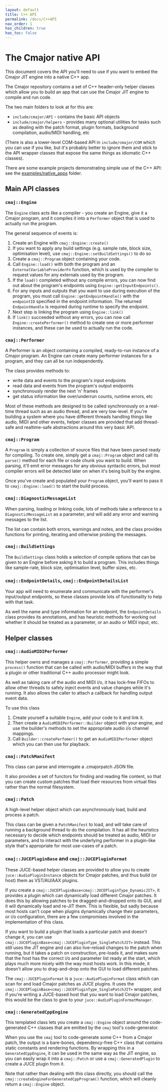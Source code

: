 ```yaml
---
layout: default
title: C++ API
permalink: /docs/C++API
nav_order: 1
has_children: true
has_toc: false
---
```


# The Cmajor native API

This document covers the API you'll need to use if you want to embed the Cmajor JIT engine into a native C++ app.

The Cmajor repository contains a set of C++ header-only helper classes which allow you to build an app that can use the Cmajor JIT engine to compile and run code.

The two main folders to look at for this are:

- `include/cmajor/API` - contains the basic API objects
- `include/cmajor/helpers` - provides many optional utilities for tasks such as dealing with the patch format, plugin formats, background compilation, audio/MIDI handling, etc

(There is also a lower-level COM-based API in `include/cmajor/COM` which you can use if you like, but it's probably better to ignore them and stick to the API wrapper classes that expose the same things as idiomatic C++ classes).

There are some example projects demonstrating simple use of the C++ API: see the [examples/native_apps](https://github.com/SoundStacks/cmajor/tree/main/examples/native_apps) folder.

## Main API classes

### `cmaj::Engine`

The `Engine` class acts like a compiler - you create an Engine, give it a Cmajor program, and it compiles it into a `Performer` object that is used to actually run the program.

The general sequence of events is:
1. Create an Engine with `cmaj::Engine::create()`
2. If you want to apply any build settings (e.g. sample rate, block size, optimisation level), use `cmaj::Engine::setBuildSettings()` to do so
3. Create a `cmaj::Program` object containing your code.
4. Call `Engine::load()` with both the program and an `ExternalVariableProviderFn` function, which is used by the compiler to request values for any externals used by the program.
4. If the `load()` completed without any compile errors, you can now find out about the program's endpoints using `Engine::getInputEndpoints()`.
5. For any inputs and outputs that you want to use during execution of the program, you must call `Engine::getEndpointHandle()` with the `endpointID` specified in the endpoint information. The returned `EndpointHandle` is required during runtime to specify the endpoint.
6. Next step is linking the program using `Engine::link()`
7. If `link()` succeeded without any errors, you can now call `Engine::createPerformer()` method to create one or more performer instances, and these can be used to actually run the code.

### `cmaj::Performer`

A Performer is an object containing a compiled, ready-to-run instance of a Cmajor program. An Engine can create many performer instances for a program, and they can all be run independently.

The class provides methods to:
- write data and events to the program's input endpoints
- read data and events from the program's output endpoints
- synchronously render the next 'n' frames
- get status information like over/underrun counts, runtime errors, etc

Most of these methods are designed to be called synchronously on a real-time thread such as an audio thread, and are very low-level. If you're building a system where you have different threads handling things like audio, MIDI and other events, helper classes are provided that add thread-safe and realtime-safe abstractions around this very basic API.

### `cmaj::Program`

A `Program` is simply a collection of source files that have been parsed ready for compiling. To create one, simply get a `cmaj::Program` object and call its `parse()` method for each file or code chunk you want to build. When parsing, it'll emit error messages for any obvious syntactic errors, but most compiler errors will be detected later on when it's being built by the engine.

Once you've create and populated your `Program` object, you'll want to pass it to `cmaj::Engine::load()` to start the build process.

### `cmaj::DiagnosticMessageList`

When parsing, loading or linking code, lots of methods take a reference to a `DiagnosticMessageList` as a parameter, and will add any error and warning messages to the list.

The list can contain both errors, warnings and notes, and the class provides functions for printing, iterating and otherwise probing the messages.

### `cmaj::BuildSettings`

The `BuildSettings` class holds a selection of compile options that can be given to an Engine before asking it to build a program. This includes things like sample-rate, block size, optimisation level, buffer sizes, etc.

### `cmaj::EndpointDetails`, `cmaj::EndpointDetailsList`

Your app will need to enumerate and communicate with the performer's input/output endpoints, so these classes provide lots of functionality to help with that task.

As well the name and type information for an endpoint, the `EndpointDetails` class provides its annotations, and has heuristic methods for working out whether it should be treated as a parameter, or an audio or MIDI input, etc.

## Helper classes

### `cmaj::AudioMIDIPerformer`

This helper owns and manages a `cmaj::Performer`, providing a simple `process()` function that can be called with audio/MIDI buffers in the way that a plugin or other traditional C++ audio processor might look.

As well as taking care of the audio and MIDI i/o, it has lock-free FIFOs to allow other threads to safely inject events and value changes while it's running. It also allows the caller to attach a callback for handling output event data.

To use this class
1. Create yourself a suitable `Engine`, add your code to it and link it.
2. Then create a `AudioMIDIPerformer::Builder` object with your engine, and use the builder's methods to set the appropriate audio i/o channel mappings.
3. Call `Builder::createPerfomer()` to get an `AudioMIDIPerformer` object which you can then use for playback.

### `cmaj::PatchManifest`

This class can parse and interrogate a .cmajorpatch JSON file.

It also provides a set of functors for finding and reading file content, so that you can create custom patches that load their resources from virtual files rather than the normal filesystem.

### `cmaj::Patch`

A high-level helper object which can asynchronously load, build and process a patch.

This class can be given a `PatchManifest` to load, and will take care of running a background thread to do the compilation. It has all the heuristics necessary to decide which endpoints should be treated as audio, MIDI or parameters, and to interact with the underlying performer in a plugin-like style that's appropriate for most use-cases of a patch.

### `cmaj::JUCEPluginBase` and `cmaj::JUCEPluginFormat`

These JUCE-based helper classes are provided to allow you to create `juce::AudioPluginInstance` objects for Cmajor patches, and thus build (or host) them as VST/AU/AAX plugins.

If you create a `cmaj::JUCEPluginBase<cmaj::JUCEPluginType_DynamicJIT>`, it provides a plugin which can dynamically load different Cmajor patches. It does this by allowing patches to be dragged-and-dropped onto its GUI, and it will dynamically load and re-JIT them. This is flexible, but sadly because most hosts can't cope when plugins dynamically change their parameters, or i/o configuration, there are a few compromises involved in the implementation of this class.

If you want to build a plugin that loads a particular patch and doesn't change it, you can use `cmaj::JUCEPluginBase<cmaj::JUCEPluginType_SinglePatchJIT>` instead. This still uses the JIT engine and can also live-reload changes to the patch when running, but it takes a patch on construction, pre-loads it, and makes sure that the host has the correct i/o and parameter list ready at the start, which plays much more nicely with the way most hosts work. In this mode, it doesn't allow you to drag-and-drop onto the GUI to load different patches.

The `cmaj::JUCEPluginFormat` is a `juce::AudioPluginFormat` class which can scan for and load Cmajor patches as JUCE plugins. It uses the `cmaj::JUCEPluginBase<cmaj::JUCEPluginType_SinglePatchJIT>` wrapper, and if you're writing a JUCE-based host that you want to load Cmajor patches, this would be the class to give to your `juce::AudioPluginFormatManager`.

### `cmaj::GeneratedCppEngine`

This templated class lets you create a `cmaj::Engine` object around the code-generated C++ classes that are emitted by the `cmaj` tool's code-generator.

When you use the `cmaj` tool to code-generate some C++ from a Cmajor patch, the output is a bare-bones, dependency-free C++ class that contains static constants and rendering functions. By wrapping this in a `GeneratedCppEngine`, it can be used in the same way as the JIT engine, so you can easily wrap it into a `cmaj::Patch` or use a `cmaj::GeneratedPlugin` to create a JUCE plugin from it.

Note that rather than dealing with this class directly, you should call the `cmaj::createEngineForGeneratedCppProgram()` function, which will cleanly return a `cmaj::Engine` object.
